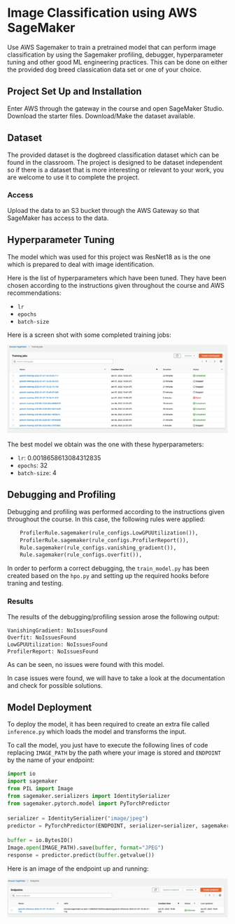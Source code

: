 # Image Classification using AWS SageMaker

Use AWS Sagemaker to train a pretrained model that can perform image classification by using the Sagemaker profiling, debugger, hyperparameter tuning and other good ML engineering practices. This can be done on either the provided dog breed classication data set or one of your choice.

## Project Set Up and Installation
Enter AWS through the gateway in the course and open SageMaker Studio. 
Download the starter files.
Download/Make the dataset available. 

## Dataset
The provided dataset is the dogbreed classification dataset which can be found in the classroom.
The project is designed to be dataset independent so if there is a dataset that is more interesting or relevant to your work, you are welcome to use it to complete the project.

### Access
Upload the data to an S3 bucket through the AWS Gateway so that SageMaker has access to the data. 

## Hyperparameter Tuning

The model which was used for this project was ResNet18 as is the one which is prepared to deal with image identification. 

Here is the list of hyperparameters which have been tuned. They have been chosen according to the instructions given throughout the course and AWS recommendations:

* `lr`
* `epochs`
* `batch-size`

Here is a screen shot with some completed training jobs:

![Endpoint Running](./screenshots/completed_training_jobs.png)

The best model we obtain was the one with these hyperparameters:

* `lr`: 0.0018658613084312835
* `epochs`: 32
* `batch-size`: 4


## Debugging and Profiling

Debugging and profiling was performed according to the instructions given throughout the course. In this case, the following rules were applied:

```python
    ProfilerRule.sagemaker(rule_configs.LowGPUUtilization()),
    ProfilerRule.sagemaker(rule_configs.ProfilerReport()),
    Rule.sagemaker(rule_configs.vanishing_gradient()),
    Rule.sagemaker(rule_configs.overfit()),
```

In order to perform a correct debugging, the `train_model.py` has been created based on the `hpo.py` and setting up the required hooks before traning and testing.

### Results

The results of the debugging/profiling session arose the following output:

```
VanishingGradient: NoIssuesFound
Overfit: NoIssuesFound
LowGPUUtilization: NoIssuesFound
ProfilerReport: NoIssuesFound
```

As can be seen, no issues were found with this model.

In case issues were found, we will have to take a look at the documentation and check for possible solutions. 

## Model Deployment
To deploy the model, it has been required to create an extra file called `inference.py` which loads the model and transforms the input. 

To call the model, you just have to execute the following lines of code replacing `IMAGE_PATH` by the path where your image is stored and `ENDPOINT` by the name of your endpoint:

```python
import io
import sagemaker
from PIL import Image
from sagemaker.serializers import IdentitySerializer
from sagemaker.pytorch.model import PyTorchPredictor

serializer = IdentitySerializer("image/jpeg")
predictor = PyTorchPredictor(ENDPOINT, serializer=serializer, sagemaker_session=sagemaker.Session())

buffer = io.BytesIO()
Image.open(IMAGE_PATH).save(buffer, format="JPEG")
response = predictor.predict(buffer.getvalue())
```

Here is an image of the endpoint up and running:

![Endpoint Running](./screenshots/endpoint_running.png)
